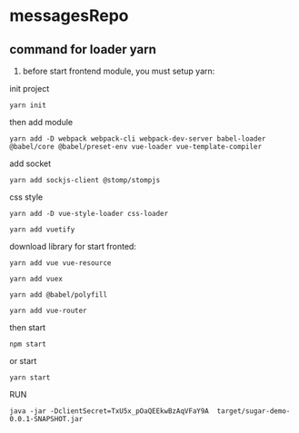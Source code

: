 # messagesRepo

## command for loader yarn

1) before start frontend module, you must setup yarn:

init project
```
yarn init
```
then add module 
```
yarn add -D webpack webpack-cli webpack-dev-server babel-loader @babel/core @babel/preset-env vue-loader vue-template-compiler
```
add socket
```
yarn add sockjs-client @stomp/stompjs
```

css style
```
yarn add -D vue-style-loader css-loader

yarn add vuetify
```
download library for start fronted:

```
yarn add vue vue-resource
```  
```
yarn add vuex
```

```
yarn add @babel/polyfill
```

```
yarn add vue-router
```

then start
```
npm start
```
or start
```
yarn start
```




RUN 
```
java -jar -DclientSecret=TxU5x_pOaQEEkwBzAqVFaY9A  target/sugar-demo-0.0.1-SNAPSHOT.jar

```
